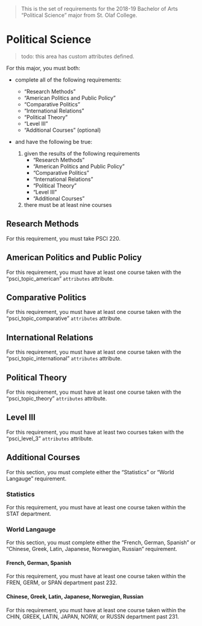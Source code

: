 > This is the set of requirements for the 2018-19 Bachelor of Arts “Political
> Science” major from St. Olaf College.

# Political Science
> todo: this area has custom attributes defined.

For this major, you must both:

- complete all of the following requirements:
    - “Research Methods”
    - “American Politics and Public Policy”
    - “Comparative Politics”
    - “International Relations”
    - “Political Theory”
    - “Level III”
    - “Additional Courses” (optional)

- and have the following be true:
    1. given the results of the following requirements
        - “Research Methods”
        - “American Politics and Public Policy”
        - “Comparative Politics”
        - “International Relations”
        - “Political Theory”
        - “Level III”
        - “Additional Courses”
    2. there must be at least nine courses

## Research Methods
For this requirement, you must take PSCI 220.


## American Politics and Public Policy
For this requirement, you must have at least one course taken with the “psci_topic_american” `attributes` attribute.


## Comparative Politics
For this requirement, you must have at least one course taken with the “psci_topic_comparative” `attributes` attribute.


## International Relations
For this requirement, you must have at least one course taken with the “psci_topic_international” `attributes` attribute.


## Political Theory
For this requirement, you must have at least one course taken with the “psci_topic_theory” `attributes` attribute.


## Level III
For this requirement, you must have at least two courses taken with the “psci_level_3” `attributes` attribute.


## Additional Courses
For this section, you must complete either the “Statistics” or “World Langauge” requirement.

### Statistics
For this requirement, you must have at least one course taken within the STAT department.

### World Langauge
For this section, you must complete either the “French, German, Spanish” or “Chinese, Greek, Latin, Japanese, Norwegian, Russian” requirement.

#### French, German, Spanish
For this requirement, you must have at least one course taken within the FREN, GERM, or SPAN department past 232.

#### Chinese, Greek, Latin, Japanese, Norwegian, Russian
For this requirement, you must have at least one course taken within the CHIN, GREEK, LATIN, JAPAN, NORW, or RUSSN department past 231.


